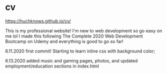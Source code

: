 # cv
https://huchknows.github.io/cv/

This is my professional website!
I'm new to web development so go easy on me lol 
I made this following The Complete 2020 Web Development Bootcamp on Udemy and everything is good to go so far!


6.11.2020 first commit! Starting to learn inline css with background color;

6.13.2020 added music and gaming pages, photos, and updated employment/education sections in index.html

 